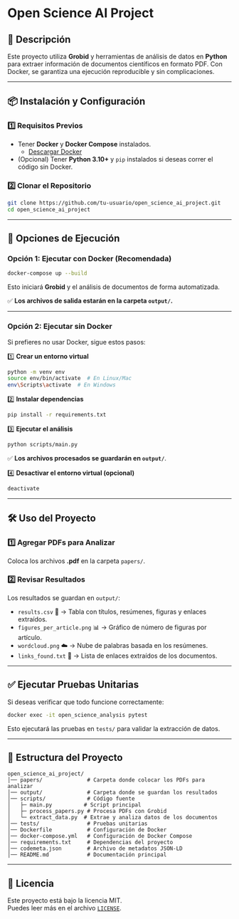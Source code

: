 # Open Science AI Project

## 🚀 Descripción
Este proyecto utiliza **Grobid** y herramientas de análisis de datos en **Python** para extraer información de documentos científicos en formato PDF. Con Docker, se garantiza una ejecución reproducible y sin complicaciones.

---

## 📦 Instalación y Configuración

### **1️⃣ Requisitos Previos**
- Tener **Docker** y **Docker Compose** instalados.
  - [Descargar Docker](https://www.docker.com/get-started)
- (Opcional) Tener **Python 3.10+** y `pip` instalados si deseas correr el código sin Docker.

### **2️⃣ Clonar el Repositorio**
```bash
git clone https://github.com/tu-usuario/open_science_ai_project.git
cd open_science_ai_project
```

---

## 🔄 Opciones de Ejecución

### **Opción 1: Ejecutar con Docker (Recomendada)**
```bash
docker-compose up --build
```
Esto iniciará **Grobid** y el análisis de documentos de forma automatizada. 

✅ **Los archivos de salida estarán en la carpeta `output/`.**

---

### **Opción 2: Ejecutar sin Docker**
Si prefieres no usar Docker, sigue estos pasos:

1️⃣ **Crear un entorno virtual**
```bash
python -m venv env
source env/bin/activate  # En Linux/Mac
env\Scripts\activate  # En Windows
```

2️⃣ **Instalar dependencias**
```bash
pip install -r requirements.txt
```

3️⃣ **Ejecutar el análisis**
```bash
python scripts/main.py
```
✅ **Los archivos procesados se guardarán en `output/`**.

4️⃣ **Desactivar el entorno virtual (opcional)**
```bash
deactivate
```

---

## 🛠️ Uso del Proyecto

### **1️⃣ Agregar PDFs para Analizar**
Coloca los archivos **.pdf** en la carpeta `papers/`.

### **2️⃣ Revisar Resultados**
Los resultados se guardan en `output/`:
- `results.csv` 📝 → Tabla con títulos, resúmenes, figuras y enlaces extraídos.
- `figures_per_article.png` 📊 → Gráfico de número de figuras por artículo.
- `wordcloud.png` ☁️ → Nube de palabras basada en los resúmenes.
- `links_found.txt` 🔗 → Lista de enlaces extraídos de los documentos.

---

## ✅ Ejecutar Pruebas Unitarias
Si deseas verificar que todo funcione correctamente:
```bash
docker exec -it open_science_analysis pytest
```
Esto ejecutará las pruebas en `tests/` para validar la extracción de datos.

---

## 📌 Estructura del Proyecto
```
open_science_ai_project/
│── papers/              # Carpeta donde colocar los PDFs para analizar
│── output/              # Carpeta donde se guardan los resultados
│── scripts/             # Código fuente
│   ├─ main.py          # Script principal
│   ├─ process_papers.py # Procesa PDFs con Grobid
│   └─ extract_data.py  # Extrae y analiza datos de los documentos
│── tests/               # Pruebas unitarias
│── Dockerfile           # Configuración de Docker
│── docker-compose.yml   # Configuración de Docker Compose
│── requirements.txt     # Dependencias del proyecto
│── codemeta.json        # Archivo de metadatos JSON-LD
│── README.md            # Documentación principal
```

---

## 📝 Licencia
Este proyecto está bajo la licencia MIT.  
Puedes leer más en el archivo [`LICENSE`](LICENSE).

